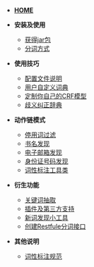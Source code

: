 * [**HOME**](HOME)

* **安装及使用**
    * [获得jar包](获得jar包)
    * [分词方式](分词方式)

* **使用技巧**
    * [配置文件说明](配置文件说明)
    * [用户自定义词典](用户自定义词典)
    * [定制你自己的CRF模型](定制你自己的CRF模型)
    * [歧义纠正辞典](歧义纠正辞典)

* **动作链模式**
    * [停用词过滤](停用词过滤)
    * [书名发现](书名识别)
    * [电子邮箱发现](电子邮箱发现)
    * [身份证号码发现](身份证号码发现)
    * [词性标注工具类](词性标注工具类)

* **衍生功能**
    * [关键词抽取](关键词抽取)
    * [插件及第三方支持](插件及第三方支持)
    * [新词发现小工具](新词发现小工具)
    * [创建Restfule分词接口](http://www.jianshu.com/p/1fcf5327107a)

* **其他说明**
    * [词性标注规范](词性标注规范)